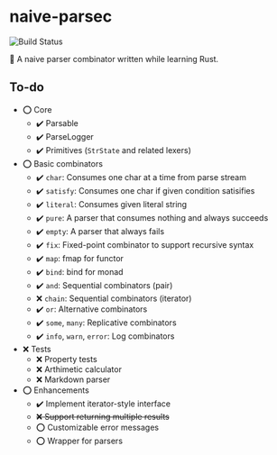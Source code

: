 # naive-parsec

![Build Status](https://github.com/codgician/naive-parsec/actions/workflows/build.yml/badge.svg)

:frog: A naive parser combinator written while learning Rust.

## To-do

- :o: Core
    - :heavy_check_mark: Parsable
    - :heavy_check_mark: ParseLogger
    - :heavy_check_mark: Primitives (`StrState` and related lexers)
- :o: Basic combinators
    - :heavy_check_mark: `char`: Consumes one char at a time from parse stream
    - :heavy_check_mark: `satisfy`: Consumes one char if given condition satisifies
    - :heavy_check_mark: `literal`: Consumes given literal string
    - :heavy_check_mark: `pure`: A parser that consumes nothing and always succeeds
    - :heavy_check_mark: `empty`: A parser that always fails
    - :heavy_check_mark: `fix`: Fixed-point combinator to support recursive syntax
    - :heavy_check_mark: `map`: fmap for functor
    - :heavy_check_mark: `bind`: bind for monad
    - :heavy_check_mark: `and`: Sequential combinators (pair)
    - :x: `chain`: Sequential combinators (iterator)
    - :heavy_check_mark: `or`: Alternative combinators
    - :heavy_check_mark: `some`, `many`: Replicative combinators
    - :heavy_check_mark: `info`, `warn`, `error`: Log combinators
- :x: Tests
    - :x: Property tests
    - :x: Arthimetic calculator
    - :x: Markdown parser
- :o: Enhancements
    - :heavy_check_mark: Implement iterator-style interface
    - ~~:x: Support returning multiple results~~
    - :o: Customizable error messages
    - :o: Wrapper for parsers
